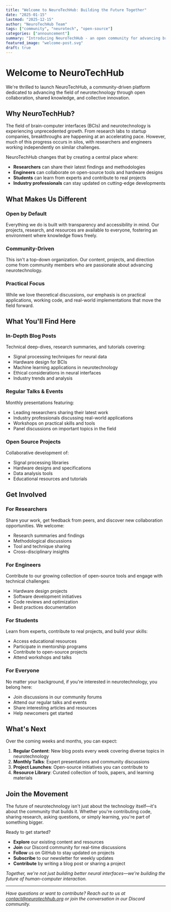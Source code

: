```yaml
---
title: "Welcome to NeuroTechHub: Building the Future Together"
date: "2025-01-15"
lastmod: "2025-12-15"
author: "NeuroTechHub Team"
tags: ["community", "neurotech", "open-source"]
categories: ["announcement"]
summary: "Introducing NeuroTechHub - an open community for advancing brain-computer interface technology through collaboration and shared knowledge."
featured_image: "welcome-post.svg"
draft: true
---
```


# Welcome to NeuroTechHub

We're thrilled to launch NeuroTechHub, a community-driven platform dedicated to advancing the field of neurotechnology through open collaboration, shared knowledge, and collective innovation.

## Why NeuroTechHub?

The field of brain-computer interfaces (BCIs) and neurotechnology is experiencing unprecedented growth. From research labs to startup companies, breakthroughs are happening at an accelerating pace. However, much of this progress occurs in silos, with researchers and engineers working independently on similar challenges.

NeuroTechHub changes that by creating a central place where:

- **Researchers** can share their latest findings and methodologies
- **Engineers** can collaborate on open-source tools and hardware designs
- **Students** can learn from experts and contribute to real projects
- **Industry professionals** can stay updated on cutting-edge developments

## What Makes Us Different

### Open by Default

Everything we do is built with transparency and accessibility in mind. Our projects, research, and resources are available to everyone, fostering an environment where knowledge flows freely.

### Community-Driven

This isn't a top-down organization. Our content, projects, and direction come from community members who are passionate about advancing neurotechnology.

### Practical Focus

While we love theoretical discussions, our emphasis is on practical applications, working code, and real-world implementations that move the field forward.

## What You'll Find Here

### In-Depth Blog Posts

Technical deep-dives, research summaries, and tutorials covering:

- Signal processing techniques for neural data
- Hardware design for BCIs
- Machine learning applications in neurotechnology
- Ethical considerations in neural interfaces
- Industry trends and analysis

### Regular Talks & Events

Monthly presentations featuring:

- Leading researchers sharing their latest work
- Industry professionals discussing real-world applications
- Workshops on practical skills and tools
- Panel discussions on important topics in the field

### Open Source Projects

Collaborative development of:

- Signal processing libraries
- Hardware designs and specifications
- Data analysis tools
- Educational resources and tutorials

## Get Involved

### For Researchers

Share your work, get feedback from peers, and discover new collaboration opportunities. We welcome:

- Research summaries and findings
- Methodological discussions
- Tool and technique sharing
- Cross-disciplinary insights

### For Engineers

Contribute to our growing collection of open-source tools and engage with technical challenges:

- Hardware design projects
- Software development initiatives
- Code reviews and optimization
- Best practices documentation

### For Students

Learn from experts, contribute to real projects, and build your skills:

- Access educational resources
- Participate in mentorship programs
- Contribute to open-source projects
- Attend workshops and talks

### For Everyone

No matter your background, if you're interested in neurotechnology, you belong here:

- Join discussions in our community forums
- Attend our regular talks and events
- Share interesting articles and resources
- Help newcomers get started

## What's Next

Over the coming weeks and months, you can expect:

1. **Regular Content**: New blog posts every week covering diverse topics in neurotechnology
2. **Monthly Talks**: Expert presentations and community discussions
3. **Project Launches**: Open-source initiatives you can contribute to
4. **Resource Library**: Curated collection of tools, papers, and learning materials

## Join the Movement

The future of neurotechnology isn't just about the technology itself—it's about the community that builds it. Whether you're contributing code, sharing research, asking questions, or simply learning, you're part of something bigger.

Ready to get started?

- **Explore** our existing content and resources
- **Join** our Discord community for real-time discussions
- **Follow** us on GitHub to stay updated on projects
- **Subscribe** to our newsletter for weekly updates
- **Contribute** by writing a blog post or sharing a project

_Together, we're not just building better neural interfaces—we're building the future of human-computer interaction._

---

_Have questions or want to contribute? Reach out to us at contact@neurotechhub.org or join the conversation in our Discord community._

